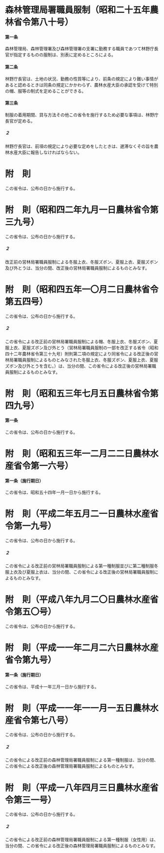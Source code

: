 # 森林管理局署職員服制（昭和二十五年農林省令第八十号）
#### 第一条
森林管理局、森林管理署及び森林管理署の支署に勤務する職員であつて林野庁長官が指定するものの服制は、別表に定めるところによる。
#### 第二条
林野庁長官は、土地の状況、勤務の性質等により、前条の規定により難い事情があると認めるときは同条の規定にかかわらず、農林水産大臣の承認を受けて特別の帽、服等の制式を定めることができる。
#### 第三条
制服の着用期間、貸与方法その他この省令を施行するため必要な事項は、林野庁長官が定める。
##### ２
林野庁長官は、前項の規定により必要な定めをしたときは、遅滞なくその旨を農林水産大臣に報告しなければならない。
# 附　則
この省令は、公布の日から施行する。
# 附　則（昭和四二年九月一日農林省令第三九号）
この省令は、公布の日から施行する。
##### ２
改正前の営林局署職員服制による冬服上衣、冬服ズボン、夏服上衣、夏服ズボン及び外とうは、当分の間、改正後の営林局署職員服制によるものとみなす。
# 附　則（昭和四五年一〇月二日農林省令第五四号）
この省令は、公布の日から施行する。
##### ２
この省令による改正前の営林局署職員服制による帽、冬服上衣、冬服ズボン、夏服上衣、夏服ズボン及び外とう（営林局署職員服制の一部を改正する省令（昭和四十二年農林省令第三十九号）附則第二項の規定により同省令による改正後の営林局署職員服制によるものとみなされた冬服上衣、冬服ズボン、夏服上衣、夏服ズボン及び外とうを含む。）は、当分の間、この省令による改正後の営林局署職員服制によるものとみなす。
# 附　則（昭和五三年七月五日農林省令第四九号）
#### 第一条
この省令は、公布の日から施行する。
# 附　則（昭和五三年一二月二二日農林水産省令第一六号）
#### 第一条（施行期日）
この省令は、昭和五十四年一月一日から施行する。
# 附　則（平成二年五月二一日農林水産省令第一九号）
この省令は、公布の日から施行する。
##### ２
この省令による改正前の営林局署職員服制による第一種制服並びに第二種制服冬服上衣及び夏服上衣は、当分の間、この省令による改正後の営林局署職員服制によるものとみなす。
# 附　則（平成八年九月二〇日農林水産省令第五〇号）
この省令は、公布の日から施行する。
# 附　則（平成一一年二月二六日農林水産省令第九号）
#### 第一条（施行期日）
この省令は、平成十一年三月一日から施行する。
# 附　則（平成一一年一一月一五日農林水産省令第七八号）
この省令は、公布の日から施行する。
##### ２
この省令による改正前の森林管理局署職員服制による第一種制服は、当分の間、この省令による改正後の森林管理局署職員服制によるものとみなす。
# 附　則（平成一八年四月三日農林水産省令第三一号）
この省令は、公布の日から施行する。
##### ２
この省令による改正前の森林管理局署職員服制による第一種制服（女性用）は、当分の間、この省令による改正後の森林管理局署職員服制によるものとみなす。
